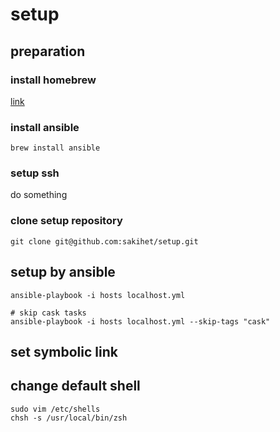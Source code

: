 # setup

## preparation
### install homebrew
[link](https://brew.sh)
### install ansible
```
brew install ansible
```
### setup ssh
do something
### clone setup repository
```
git clone git@github.com:sakihet/setup.git
```

## setup by ansible
```
ansible-playbook -i hosts localhost.yml

# skip cask tasks
ansible-playbook -i hosts localhost.yml --skip-tags "cask"
```

## set symbolic link

## change default shell
```
sudo vim /etc/shells
chsh -s /usr/local/bin/zsh
```
